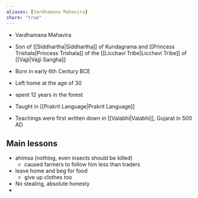 ```yaml
---
aliases: [Vardhamana Mahavira]
share: "true"
---
```


- Vardhamana Mahavira
- Son of [[Siddhartha|Siddhartha]] of Kundagrama and [[Princess Trishala|Princess Trishala]] of the [[Licchavi Tribe|Licchavi Tribe]] of [[Vajji|Vajji Sangha]]
- Born in early 6th Century BCE

- Left home at the age of 30 
- spent 12 years in the forest 
- Taught in [[Prakrit Language|Prakrit Language]] 
- Teachings were first written down in [[Valabhi|Valabhi]], Gujarat in 500 AD 

## Main lessons
- ahimsa (nothing, even insects should be killed)
	- caused farmers to follow him less than traders
- leave home and beg for food 
	- give up clothes too 
- No stealing, absolute honesty 
- 